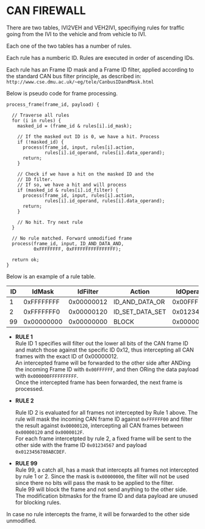 # CAN FIREWALL

There are two tables, IVI2VEH and VEH2IVI, specifiying rules for
traffic going from the IVI to the vehicle and from vehicle to IVI.


Each one of the two tables has a number of rules.

Each rule has a numberic ID. Rules are executed in order of ascending IDs.

Each rule has an Frame ID mask and a Frame ID filter, applied
according to the standard CAN bus filter principle, as described 
in: ```http://www.cse.dmu.ac.uk/~eg/tele/CanbusIDandMask.html```

Below is pseudo code for frame processing.

    process_frame(frame_id, payload) {

      // Traverse all rules
      for (i in rules) {
	    masked_id = (frame_id & rules[i].id_mask);

	    // If the masked out ID is 0, we have a hit. Process
        if (!masked_id) {
	      process(frame_id, input, rules[i].action,
		          rules[i].id_operand, rules[i].data_operand);
	      return;
	    }

        // Check if we have a hit on the masked ID and the
		// ID filter.
	    // If so, we have a hit and will process
	    if (masked_id & rules[i].id_filter) {
	      process(frame_id, input, rules[i].action,
		          rules[i].id_operand, rules[i].data_operand);
	      return;
	    }

        // No hit. Try next rule
	  }

	  // No rule matched. Forward unmodified frame
      process(frame_id, input, ID_AND_DATA_AND,
	          0xFFFFFFFF, 0xFFFFFFFFFFFFFFFF);

	  return ok;
    }




Below is an example of a rule table.

ID | IdMask     |   IdFilter | Action          | IdOperand  | DataOperand        |
---|------------|------------|-----------------|------------|--------------------|
1  | 0xFFFFFFFF | 0x00000012 | ID_AND_DATA_OR  | 0x00FFFFFF | 0x000000FFFFFFFFFF |
2  | 0xFFFFFFF0 | 0x00000120 | ID_SET_DATA_SET | 0x01234567 | 0x0123456780ABCDEF |
99 | 0x00000000 | 0x00000000 | BLOCK           | 0x00000000 | 0x0000000000000000 |


* **RULE 1**<br>
  Rule ID 1 specifies will filter out the lower all bits of the CAN
  frame ID and match those against the specific ID 0x12, thus intercepting
  all CAN frames with the exact ID of 0x00000012.<br>
  An intercepted frame will be forwarded to the other side after ANDing
  the incoming Frame ID with ```0x00FFFFFF```, and then ORing the
  data payload with ```0x000000FFFFFFFFFF```.<br>
  Once the intercepted frame has been forwarded, the next frame is processed.

* **RULE 2**<br>

  Rule ID 2 is evaluated for all frames not intercepted by Rule 1 above.
  The rule will mask the incoming CAN frame ID against ```0xFFFFFF00```
  and filter the result against ```0x00000120```, intercepting all
  CAN frames between ```0x00000120``` and ```0x0000012F```.<br>
  For each frame intercetpted by rule 2, a fixed frame will be sent to the other side
  with the frame ID ```0x01234567``` and payload ```0x0123456780ABCDEF```.

* **RULE 99**<br>
  Rule 99, a catch all, has a mask that intercepts all frames not intercepted
  by rule 1 or 2. Since the mask is ```0x00000000```, the filter will not be
  used since there no bits will pass the mask to be applied to the filter.<br>
  Rule 99 will block the frame and not send anything to the other side.<br>
  The modification bitmasks for the frame ID and data payload are unused 
  for blocking rules.


In case no rule intercepts the frame, it will be forwarded to the other side unmodified.




